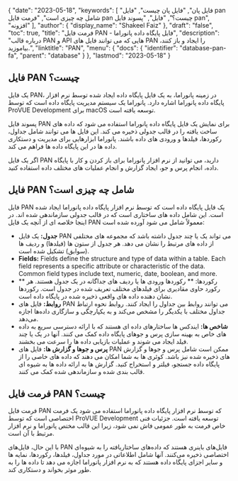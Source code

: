 {
  "date": "2023-05-18",
  "keywords": [
"فایل پان",
"فایل پان چیست",
"فایل pan شامل چه چیزی است",
"فرمت فایل pan چیست؟",
"فایل",
"پسوند فایل pan",
"افزونه"
],
  "author": {
    "display_name": "Shakeel Faiz"
},
  "draft": "false",
  "toc": true,
  "title": "فرمت فایل PAN - فایل پایگاه داده پانوراما",
  "description": "درباره قالب PAN و API هایی که می توانند فایل های PAN را ایجاد و باز کنند، بیاموزید.",
  "linktitle": "PAN",
  "menu": {
    "docs": {
      "identifier": "database-pan-fa",
      "parent": "database"
}
},
  "lastmod": "2023-05-18"
}

## فایل PAN چیست؟

یک فایل PAN، در زمینه پانوراما، به یک فایل پایگاه داده ایجاد شده توسط نرم افزار پایگاه داده پانوراما اشاره دارد. پانوراما یک سیستم مدیریت پایگاه داده است که توسط ProVUE Development برای macOS توسعه یافته است.

پسوند فایل PAN برای نمایش یک فایل پایگاه داده پانوراما استفاده می شود که داده های ساخت یافته را در قالب جدولی ذخیره می کند. این فایل ها می توانند شامل جداول، رکوردها، فیلدها و ورودی های داده باشند. پانوراما ابزارهایی برای مدیریت و دستکاری داده ها در این پایگاه داده ها فراهم می کند.

اگر یک فایل PAN دارید، می توانید از نرم افزار پانوراما برای باز کردن و کار با پایگاه داده، انجام پرس و جو، ایجاد گزارش و انجام عملیات های مختلف داده استفاده کنید.

## فایل PAN شامل چه چیزی است؟

فایل PAN یک فایل پایگاه داده است که توسط نرم افزار پایگاه داده پانوراما ایجاد شده است. این شامل داده های ساختاری است که در قالب جدولی سازماندهی شده اند. در اینجا خلاصه ای از آنچه یک فایل PAN معمولاً شامل می شود آورده شده است:

- **جدول:** یک فایل PAN می تواند یک یا چند جدول داشته باشد که مجموعه های مختلفی از داده های مرتبط را نشان می دهد. هر جدول از ستون ها (فیلدها) و ردیف ها (سوابق) تشکیل شده است.
- **Fields:** Fields define the structure and type of data within a table. Each field represents a specific attribute or characteristic of the data. Common field types include text, numeric, date, boolean, and more.
- ** رکوردها: ** رکوردها ورودی ها یا ردیف های جداگانه در یک جدول هستند. هر رکورد حاوی مقادیری برای فیلدهای مختلف تعریف شده در جدول است. رکوردها نشان دهنده داده های واقعی ذخیره شده در پایگاه داده است.
- **روابط:** فایل های PAN می توانند روابط بین جداول را ایجاد کنند. روابط نحوه ارتباط جداول مختلف با یکدیگر را مشخص می‌کند و به یکپارچگی و سازگاری داده‌ها اجازه می‌دهد.
- **شاخص ها:** ایندکس ها ساختارهای داده ای هستند که با ارائه دسترسی سریع به داده های خاص به بهینه سازی پرس و جوهای پایگاه داده کمک می کنند. آنها در یک یا چند فیلد ایجاد می شوند و عملیات بازیابی داده ها را سرعت می بخشند.
- **پرس و جوها و گزارش ها:** فایل های PAN ممکن است شامل پرس و جوها و گزارش های ذخیره شده نیز باشد. کوئری ها به شما امکان می دهند که داده های خاصی را از پایگاه داده جستجو، فیلتر و استخراج کنید. گزارش ها به ارائه داده ها به شیوه ای قالب بندی شده و سازماندهی شده کمک می کنند.

## فرمت فایل PAN چیست؟

فرمت فایل PAN که توسط نرم افزار پایگاه داده پانوراما استفاده می شود یک فرمت اختصاصی است که توسط ProVUE Development توسعه یافته است. جزئیات فنی خاص فرمت به طور عمومی فاش نمی شود، زیرا این قالب مختص پانوراما و نرم افزار مرتبط با آن است.

با این حال، فایل‌های PAN فایل‌های باینری هستند که داده‌های ساختاریافته را به شیوه‌ای اختصاصی ذخیره می‌کنند. آنها شامل اطلاعاتی در مورد جداول، فیلدها، رکوردها، نمایه ها و سایر اجزای پایگاه داده هستند که به نرم افزار پانوراما اجازه می دهد تا داده ها را به طور موثر بخواند و دستکاری کند.

